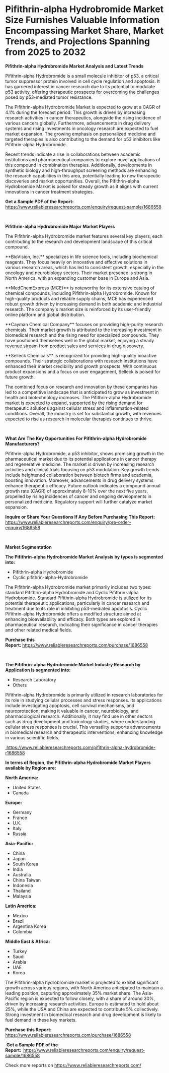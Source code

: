 <p><h1>Pifithrin-alpha Hydrobromide Market Size Furnishes Valuable Information Encompassing Market Share, Market Trends, and Projections Spanning from 2025 to 2032</h1></p><p><strong>Pifithrin-alpha Hydrobromide Market Analysis and Latest Trends</strong></p>
<p><p>Pifithrin-alpha Hydrobromide is a small molecule inhibitor of p53, a critical tumor suppressor protein involved in cell cycle regulation and apoptosis. It has garnered interest in cancer research due to its potential to modulate p53 activity, offering therapeutic prospects for overcoming the challenges posed by p53-mediated tumor resistance. </p><p>The Pifithrin-alpha Hydrobromide Market is expected to grow at a CAGR of 4.1% during the forecast period. This growth is driven by increasing research activities in cancer therapeutics, alongside the rising incidence of various cancers globally. Furthermore, advancements in drug delivery systems and rising investments in oncology research are expected to fuel market expansion. The growing emphasis on personalized medicine and targeted therapies is also contributing to the demand for p53 inhibitors like Pifithrin-alpha Hydrobromide.</p><p>Recent trends indicate a rise in collaborations between academic institutions and pharmaceutical companies to explore novel applications of this compound in combination therapies. Additionally, developments in synthetic biology and high-throughput screening methods are enhancing the research capabilities in this area, potentially leading to new therapeutic discoveries and market opportunities. Overall, the Pifithrin-alpha Hydrobromide Market is poised for steady growth as it aligns with current innovations in cancer treatment strategies.</p></p>
<p><strong>Get a Sample PDF of the Report:&nbsp;</strong> <a href="https://www.reliableresearchreports.com/enquiry/request-sample/1686558?utm_campaign=3206&utm_medium=2&utm_source=Github&utm_content=ia&utm_term=26032025&utm_id=pifithrin-alpha-hydrobromide">https://www.reliableresearchreports.com/enquiry/request-sample/1686558</a></p>
<p>&nbsp;</p>
<p><strong>Pifithrin-alpha Hydrobromide Major Market Players</strong></p>
<p><p>The Pifithrin-alpha Hydrobromide market features several key players, each contributing to the research and development landscape of this critical compound. </p><p>**BioVision, Inc.** specializes in life science tools, including biochemical reagents. They focus heavily on innovative and effective solutions in various research areas, which has led to consistent growth, especially in the oncology and neurobiology sectors. Their market presence is strong in North America, with an expanding customer base in Europe and Asia.</p><p>**MedChemExpress (MCE)** is noteworthy for its extensive catalog of chemical compounds, including Pifithrin-alpha Hydrobromide. Known for high-quality products and reliable supply chains, MCE has experienced robust growth driven by increasing demand in both academic and industrial research. The company's market size is reinforced by its user-friendly online platform and global distribution.</p><p>**Cayman Chemical Company** focuses on providing high-purity research chemicals. Their market growth is attributed to the increasing investment in biomedical research and the rising need for specialized compounds. They have positioned themselves well in the global market, enjoying a steady revenue stream from product sales and services in drug discovery.</p><p>**Selleck Chemicals** is recognized for providing high-quality bioactive compounds. Their strategic collaborations with research institutions have enhanced their market credibility and growth prospects. With continuous product expansions and a focus on user engagement, Selleck is poised for future growth.</p><p>The combined focus on research and innovation by these companies has led to a competitive landscape that is anticipated to grow as investment in health and biotechnology increases. The Pifithrin-alpha Hydrobromide market is expected to expand, supported by the rising demand for therapeutic solutions against cellular stress and inflammation-related conditions. Overall, the industry is set for substantial growth, with revenues expected to rise as research in molecular therapies continues to thrive.</p></p>
<p>&nbsp;</p>
<p><strong>What Are The Key Opportunities For Pifithrin-alpha Hydrobromide Manufacturers?</strong></p>
<p><p>Pifithrin-alpha Hydrobromide, a p53 inhibitor, shows promising growth in the pharmaceutical market due to its potential applications in cancer therapy and regenerative medicine. The market is driven by increasing research activities and clinical trials focusing on p53 modulation. Key growth trends include heightened collaboration between biotech firms and academia, boosting innovation. Moreover, advancements in drug delivery systems enhance therapeutic efficacy. Future outlook indicates a compound annual growth rate (CAGR) of approximately 8-10% over the next five years, propelled by rising incidences of cancer and ongoing developments in personalized medicine. Regulatory support will further catalyze market expansion.</p></p>
<p><strong>Inquire or Share Your Questions If Any Before Purchasing This Report:</strong> <a href="https://www.reliableresearchreports.com/enquiry/pre-order-enquiry/1686558?utm_campaign=3206&utm_medium=2&utm_source=Github&utm_content=ia&utm_term=26032025&utm_id=pifithrin-alpha-hydrobromide">https://www.reliableresearchreports.com/enquiry/pre-order-enquiry/1686558</a></p>
<p>&nbsp;</p>
<p><strong>Market Segmentation</strong></p>
<p><strong>The Pifithrin-alpha Hydrobromide Market Analysis by types is segmented into:</strong></p>
<p><ul><li>Pifithrin-alpha Hydrobromide</li><li>Cyclic pifithrin-alpha-Hydrobromide</li></ul></p>
<p><p>The Pifithrin-alpha Hydrobromide market primarily includes two types: standard Pifithrin-alpha Hydrobromide and Cyclic Pifithrin-alpha Hydrobromide. Standard Pifithrin-alpha Hydrobromide is utilized for its potential therapeutic applications, particularly in cancer research and treatment due to its role in inhibiting p53-mediated apoptosis. Cyclic Pifithrin-alpha Hydrobromide offers a modified structure aimed at enhancing bioavailability and efficacy. Both types are explored in pharmaceutical research, indicating their significance in cancer therapies and other related medical fields.</p></p>
<p><strong>Purchase this Report:&nbsp;</strong><a href="https://www.reliableresearchreports.com/purchase/1686558?utm_campaign=3206&utm_medium=2&utm_source=Github&utm_content=ia&utm_term=26032025&utm_id=pifithrin-alpha-hydrobromide">https://www.reliableresearchreports.com/purchase/1686558</a></p>
<p>&nbsp;</p>
<p><strong>The Pifithrin-alpha Hydrobromide Market Industry Research by Application is segmented into:</strong></p>
<p><ul><li>Research Laboratory</li><li>Others</li></ul></p>
<p><p>Pifithrin-alpha Hydrobromide is primarily utilized in research laboratories for its role in studying cellular processes and stress responses. Its applications include investigating apoptosis, cell survival mechanisms, and neuroprotection, making it valuable in cancer, neurobiology, and pharmacological research. Additionally, it may find use in other sectors such as drug development and toxicology studies, where understanding cellular stress responses is crucial. This versatility supports advancements in biomedical research and therapeutic interventions, enhancing knowledge in various scientific fields.</p></p>
<p><a href="https://www.reliableresearchreports.com/pifithrin-alpha-hydrobromide-r1686558?utm_campaign=3206&utm_medium=2&utm_source=Github&utm_content=ia&utm_term=26032025&utm_id=pifithrin-alpha-hydrobromide">&nbsp;https://www.reliableresearchreports.com/pifithrin-alpha-hydrobromide-r1686558</a></p>
<p><strong>In terms of Region, the Pifithrin-alpha Hydrobromide Market Players available by Region are:</strong></p>
<p>
    <p> <strong> North America: </strong>
        <ul>
            <li>United States</li>
            <li>Canada</li>
        </ul>
        </p> 
    <p> <strong> Europe: </strong>
        <ul>
            <li>Germany</li>
            <li>France</li>
            <li>U.K.</li>
            <li>Italy</li>
            <li>Russia</li>
        </ul>
        </p> 
    <p> <strong> Asia-Pacific: </strong>
        <ul>
            <li>China</li>
            <li>Japan</li>
            <li>South Korea</li>
            <li>India</li>
            <li>Australia</li>
            <li>China Taiwan</li>
            <li>Indonesia</li>
            <li>Thailand</li>
            <li>Malaysia</li>
        </ul>
        </p> 
    <p> <strong> Latin America: </strong>
        <ul>
            <li>Mexico</li>
            <li>Brazil</li>
            <li>Argentina Korea</li>
            <li>Colombia</li>
        </ul>
        </p> 
    <p> <strong> Middle East & Africa: </strong>
        <ul>
            <li>Turkey</li>
            <li>Saudi</li>
            <li>Arabia</li>
            <li>UAE</li>
            <li>Korea</li>
        </ul>
    </p>
    </p>
<p><p>The Pifithrin-alpha hydrobromide market is projected to exhibit significant growth across various regions, with North America anticipated to maintain a leading position, capturing approximately 35% market share. The Asia-Pacific region is expected to follow closely, with a share of around 30%, driven by increasing research activities. Europe is estimated to hold about 25%, while the USA and China are expected to contribute 5% collectively. Strong investment in biomedical research and drug development is likely to fuel demand in these key markets.</p></p>
<p><strong>Purchase this Report: </strong><a href="https://www.reliableresearchreports.com/purchase/1686558?utm_campaign=3206&utm_medium=2&utm_source=Github&utm_content=ia&utm_term=26032025&utm_id=pifithrin-alpha-hydrobromide">https://www.reliableresearchreports.com/purchase/1686558</a></p>
<p>&nbsp;<strong>Get a Sample PDF of the Report:&nbsp;&nbsp;</strong><a href="https://www.reliableresearchreports.com/enquiry/request-sample/1686558?utm_campaign=3206&utm_medium=2&utm_source=Github&utm_content=ia&utm_term=26032025&utm_id=pifithrin-alpha-hydrobromide">https://www.reliableresearchreports.com/enquiry/request-sample/1686558</a></p>
<p><strong></strong></p>
<p>Check more reports on <a href="https://www.reliableresearchreports.com/?utm_campaign=3206&utm_medium=2&utm_source=Github&utm_content=ia&utm_term=26032025&utm_id=pifithrin-alpha-hydrobromide">https://www.reliableresearchreports.com/</a></p>